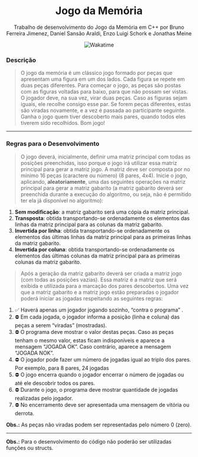 <div align="center" style="flex-direction: column;">
  <h1>Jogo da Memória</h1>
  <p>Trabalho de desenvolvimento do Jogo da Memória em C++ por Bruno Ferreira Jimenez, Daniel Sansão Araldi, Enzo Luigi Schork e Jonathas Meine</p>
  <img src="https://wakatime.com/badge/user/920a7e43-2969-4212-82ff-1b375685ff58/project/15bdcb46-939b-4afb-ac3b-c22d1ebb5da9.svg" title="Wakatime" alt="Wakatime"/>
</div>

### Descrição

> O jogo da memória é um clássico jogo formado por peças que apresentam uma figura em um dos lados. Cada figura se repete em duas peças diferentes. Para começar o jogo, as peças são postas com as figuras voltadas para baixo, para que não possam ser vistas. O jogador deve, na sua vez, virar duas peças. Caso as figuras sejam iguais, ele recolhe consigo esse par. Se forem peças diferentes, estas são viradas novamente, e a vez é passada ao participante seguinte. Ganha o jogo quem tiver descoberto mais pares, quando todos eles tiverem sido recolhidos. Bom jogo!

<hr></hr>

### Regras para o Desenvolvimento

> O jogo deverá, inicialmente, definir uma matriz principal com todas as posições preenchidas, isso porque o jogo irá utilizar essa matriz principal para gerar a matriz jogo. A matriz deve ser composta por no mínimo 16 peças (caractere ou número) (8 pares, 4x4). Inicie o jogo, aplicando, **aleatoriamente**, uma das seguintes operações na matriz principal para gerar a matriz gabarito (a matriz gabarito deverá ser preenchida durante a execução do algoritmo, ou seja, não é permitido ter ela já disponível no algoritmo):

1. **Sem modificação**: a matriz gabarito será uma cópia da matriz principal.
2. **Transposta**: obtida transportando-se ordenadamente os elementos das linhas da matriz principal para as colunas da matriz gabarito.
3. **Invertida por linha**: obtida transportando-se ordenadamente os elementos das últimas linhas da matriz principal para as primeiras linhas da matriz gabarito.
4. **Invertida por coluna**: obtida transportando-se ordenadamente os elementos das últimas colunas da matriz principal para as primeiras colunas da matriz gabarito.

> Após a geração da matriz gabarito deverá ser criada a matriz jogo (com todas as posições vazias). Essa matriz é a matriz que será exibida e utilizada para a marcação dos pares descobertos. Uma vez que a matriz gabarito e a matriz jogo estão preparadas o jogador poderá iniciar as jogadas respeitando as seguintes regras:

1. ✅ Haverá apenas um jogador jogando sozinho, “contra o programa” .
2. ⛔ Em cada jogada, o jogador informa a posição (linha e coluna) das peças a serem “viradas” (mostradas).
3. ⛔ O programa deve mostrar o valor destas peças. Caso as peças tenham o mesmo valor, estas ficam indisponíveis e aparece a mensagem “JOGADA OK”. Caso contrário, aparece a mensagem “JOGADA NOK”.
4. ⛔ O jogador pode fazer um número de jogadas igual ao triplo dos pares. Por exemplo, para 8 pares, 24 jogadas
5. ⛔ O jogo encerra quando o jogador encerrar o número de jogadas ou até ele descobrir todos os pares.
6. ⛔ Durante o jogo, o programa deve mostrar quantidade de jogadas realizadas pelo jogador.
7. ⛔ No encerramento deve ser apresentada uma mensagem de vitória ou derrota.

**Obs.:** As peças não viradas podem ser representadas pelo número 0 (zero).

<hr></hr>

**Obs.:** Para o desenvolvimento do código não poderão ser utilizadas funções ou structs.
